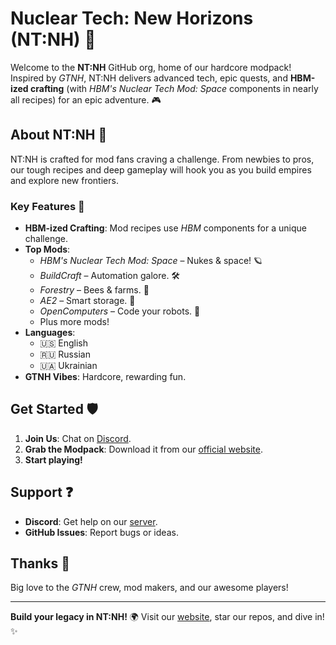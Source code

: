 
# Nuclear Tech: New Horizons (NT:NH) 🚀

Welcome to the **NT:NH** GitHub org, home of our hardcore modpack! Inspired by *GTNH*, NT:NH delivers advanced tech, epic quests, and **HBM-ized crafting** (with *HBM's Nuclear Tech Mod: Space* components in nearly all recipes) for an epic adventure. 🎮

## About NT:NH 🌌
NT:NH is crafted for mod fans craving a challenge. From newbies to pros, our tough recipes and deep gameplay will hook you as you build empires and explore new frontiers.

### Key Features 🔧
- **HBM-ized Crafting**: Mod recipes use *HBM* components for a unique challenge.
- **Top Mods**:
  - *HBM's Nuclear Tech Mod: Space* – Nukes & space! 🪐
  - *BuildCraft* – Automation galore. 🛠️
  - *Forestry* – Bees & farms. 🌳
  - *AE2* – Smart storage. 💾
  - *OpenComputers* – Code your robots. 🤖
  - Plus more mods!
- **Languages**:
  - 🇺🇸 English
  - 🇷🇺 Russian
  - 🇺🇦 Ukrainian
- **GTNH Vibes**: Hardcore, rewarding fun.

## Get Started 🛡️
1. **Join Us**: Chat on [Discord](https://discord.gg/wtNVzeE5QB).
2. **Grab the Modpack**: Download it from our [official website](https://nuclear-tech-new-horizons.github.io/).
3. **Start playing!**

## Support ❓
- **Discord**: Get help on our [server](https://discord.gg/wtNVzeE5QB).
- **GitHub Issues**: Report bugs or ideas.

## Thanks 🙌
Big love to the *GTNH* crew, mod makers, and our awesome players!

---

**Build your legacy in NT:NH!** 🌍 Visit our [website](https://nuclear-tech-new-horizons.github.io/), star our repos, and dive in! ✨

